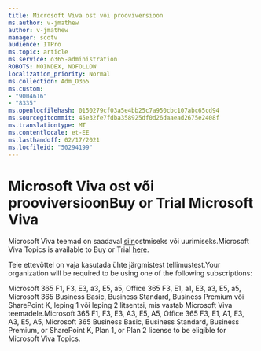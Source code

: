 ```yaml
---
title: Microsoft Viva ost või prooviversioon
ms.author: v-jmathew
author: v-jmathew
manager: scotv
audience: ITPro
ms.topic: article
ms.service: o365-administration
ROBOTS: NOINDEX, NOFOLLOW
localization_priority: Normal
ms.collection: Adm_O365
ms.custom:
- "9004616"
- "8335"
ms.openlocfilehash: 0150279cf03a5e4bb25c7a950cbc107abc65cd94
ms.sourcegitcommit: 45e32fe7fdba358925df0d26daaead2675e2408f
ms.translationtype: MT
ms.contentlocale: et-EE
ms.lasthandoff: 02/17/2021
ms.locfileid: "50294199"
---
```

# <a name="buy-or-trial-microsoft-viva"></a><span data-ttu-id="45b40-102">Microsoft Viva ost või prooviversioon</span><span class="sxs-lookup"><span data-stu-id="45b40-102">Buy or Trial Microsoft Viva</span></span>

<span data-ttu-id="45b40-103">Microsoft Viva teemad on saadaval [siin](https://aka.ms/BuyVivaTopics)ostmiseks või uurimiseks.</span><span class="sxs-lookup"><span data-stu-id="45b40-103">Microsoft Viva Topics is available to Buy or Trial [here](https://aka.ms/BuyVivaTopics).</span></span>

<span data-ttu-id="45b40-104">Teie ettevõttel on vaja kasutada ühte järgmistest tellimustest.</span><span class="sxs-lookup"><span data-stu-id="45b40-104">Your organization will be required to be using one of the following subscriptions:</span></span>

<span data-ttu-id="45b40-105">Microsoft 365 F1, F3, E3, a3, E5, a5, Office 365 F3, E1, a1, E3, a3, E5, a5, Microsoft 365 Business Basic, Business Standard, Business Premium või SharePoint K, leping 1 või leping 2 litsentsi, mis vastab Microsoft Viva teemadele.</span><span class="sxs-lookup"><span data-stu-id="45b40-105">Microsoft 365 F1, F3, E3, A3, E5, A5, Office 365 F3, E1, A1, E3, A3, E5, A5, Microsoft 365 Business Basic, Business Standard, Business Premium, or SharePoint K, Plan 1, or Plan 2 license to be eligible for Microsoft Viva Topics.</span></span>
